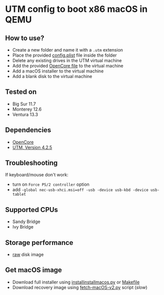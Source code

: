 # UTM config to boot x86 macOS in QEMU

## How to use?
* Create a new folder and name it with a `.utm` extension
* Place the provided [config.plist](https://github.com/0x3c3e/configs/blob/main/utm/macos/config.plist) file inside the folder
* Delete any existing drives in the UTM virtual machine
* Add the provided [OpenCore file](https://github.com/thenickdude/KVM-Opencore/releases/download/v20/OpenCore-v20.iso.gz) to the virtual machine
* Add a macOS installer to the virtual machine
* Add a blank disk to the virtual machine

## Tested on
* Big Sur 11.7
* Monterey 12.6
* Ventura 13.3

## Dependencies
* [OpenCore](https://github.com/thenickdude/KVM-Opencore/releases/download/v20/OpenCore-v20.iso.gz)
* [UTM, Version 4.2.5](https://github.com/utmapp/UTM/releases/tag/v4.2.5)

## Troubleshooting
If keyboard/mouse don't work:
* turn on `Force PS/2 controller` option
* add `-global nec-usb-xhci.msi=off -usb -device usb-kbd -device usb-tablet`

## Supported CPUs
* Sandy Bridge
* Ivy Bridge

## Storage performance
* [raw](https://www.heiko-sieger.info/tuning-vm-disk-performance/) disk image

## Get macOS image
* Download full installer using [installinstallmacos.py](https://github.com/munki/macadmin-scripts/blob/main/installinstallmacos.py) or [Makefile](https://github.com/thenickdude/OSX-KVM/blob/master/scripts/ventura/Makefile)
* Download recovery image using [fetch-macOS-v2.py](https://github.com/kholia/OSX-KVM/blob/master/fetch-macOS-v2.py) script (*slow*)

